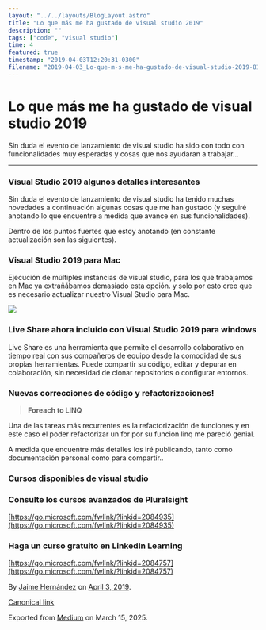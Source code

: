 ```yaml
---
layout: "../../layouts/BlogLayout.astro"
title: "Lo que más me ha gustado de visual studio 2019"
description: ""
tags: ["code", "visual studio"]
time: 4
featured: true
timestamp: "2019-04-03T12:20:31-0300"
filename: "2019-04-03_Lo-que-m-s-me-ha-gustado-de-visual-studio-2019-81cc74e757da"
---
```



Lo que más me ha gustado de visual studio 2019
==============================================

Sin duda el evento de lanzamiento de visual studio ha sido con todo con funcionalidades muy esperadas y cosas que nos ayudaran a trabajar…

* * *

### Visual Studio 2019 algunos detalles interesantes

Sin duda el evento de lanzamiento de visual studio ha tenido muchas novedades a continuación algunas cosas que me han gustado (y seguiré anotando lo que encuentre a medida que avance en sus funcionalidades).

Dentro de los puntos fuertes que estoy anotando (en constante actualización son las siguientes).

### Visual Studio 2019 para Mac

Ejecución de múltiples instancias de visual studio, para los que trabajamos en Mac ya extrañábamos demasiado esta opción. y solo por esto creo que es necesario actualizar nuestro Visual Studio para Mac.

![](https://cdn-images-1.medium.com/max/800/1*sK4HpJzNW3yAFoPHwz38EQ.gif)

### Live Share ahora incluido con Visual Studio 2019 para windows

Live Share es una herramienta que permite el desarrollo colaborativo en tiempo real con sus compañeros de equipo desde la comodidad de sus propias herramientas. Puede compartir su código, editar y depurar en colaboración, sin necesidad de clonar repositorios o configurar entornos.

### Nuevas correcciones de código y refactorizaciones!

> **Foreach to LINQ**

Una de las tareas más recurrentes es la refactorización de funciones y en este caso el poder refactorizar un for por su funcion linq me pareció genial.

A medida que encuentre más detalles los iré publicando, tanto como documentación personal como para compartir..

### **Cursos disponibles de visual studio**

### Consulte los cursos avanzados de Pluralsight

[https://go.microsoft.com/fwlink/?linkid=2084935](https://go.microsoft.com/fwlink/?linkid=2084935)

### Haga un curso gratuito en LinkedIn Learning

[https://go.microsoft.com/fwlink/?linkid=2084757](https://go.microsoft.com/fwlink/?linkid=2084757)

By [Jaime Hernández](https://medium.com/@devjaime) on [April 3, 2019](https://medium.com/p/81cc74e757da).

[Canonical link](https://medium.com/@devjaime/lo-que-m%C3%A1s-me-ha-gustado-de-visual-studio-2019-81cc74e757da)

Exported from [Medium](https://medium.com) on March 15, 2025.